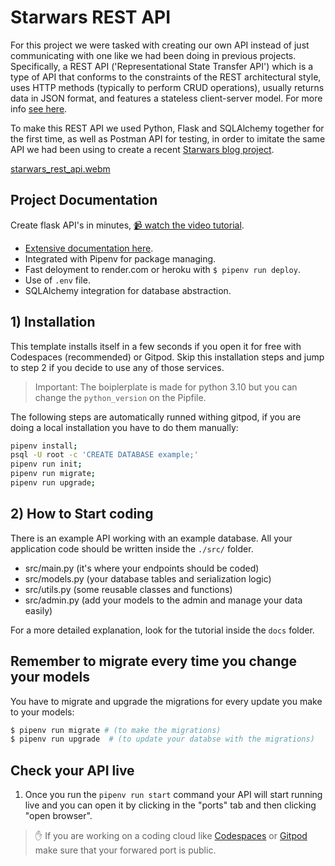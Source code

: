 # Starwars REST API 
For this project we were tasked with creating our own API instead of just communicating with one like we had been doing in previous projects. Specifically, a REST API ('Representational State Transfer API') which is a type of API that conforms to the constraints of the REST architectural style, uses HTTP methods (typically to perform CRUD operations), usually returns data in JSON format, and features a stateless client-server model. For more info [see here](t.ly/xxMkG).

To make this REST API we used Python, Flask and SQLAlchemy together for the first time, as well as Postman API for testing, in order to imitate the same API we had been using to create a recent [Starwars blog project](https://github.com/gdwhittaker94/4Geeks_stars_wars_blog).

[starwars_rest_api.webm](https://github.com/gdwhittaker94/4Geeks_starwars_rest_API/assets/105855731/d4840bd2-a924-472d-88cc-82bb7e2a3806)


## Project Documentation
Create flask API's in minutes, [📹 watch the video tutorial](https://youtu.be/ORxQ-K3BzQA).

- [Extensive documentation here](https://start.4geeksacademy.com).
- Integrated with Pipenv for package managing.
- Fast deloyment to render.com or heroku with `$ pipenv run deploy`.
- Use of `.env` file.
- SQLAlchemy integration for database abstraction.

## 1) Installation

This template installs itself in a few seconds if you open it for free with Codespaces (recommended) or Gitpod.
Skip this installation steps and jump to step 2 if you decide to use any of those services.

> Important: The boiplerplate is made for python 3.10 but you can change the `python_version` on the Pipfile.

The following steps are automatically runned withing gitpod, if you are doing a local installation you have to do them manually:

```sh
pipenv install;
psql -U root -c 'CREATE DATABASE example;'
pipenv run init;
pipenv run migrate;
pipenv run upgrade;
```

## 2) How to Start coding

There is an example API working with an example database. All your application code should be written inside the `./src/` folder.

- src/main.py (it's where your endpoints should be coded)
- src/models.py (your database tables and serialization logic)
- src/utils.py (some reusable classes and functions)
- src/admin.py (add your models to the admin and manage your data easily)

For a more detailed explanation, look for the tutorial inside the `docs` folder.

## Remember to migrate every time you change your models

You have to migrate and upgrade the migrations for every update you make to your models:

```bash
$ pipenv run migrate # (to make the migrations)
$ pipenv run upgrade  # (to update your databse with the migrations)
```

## Check your API live

1. Once you run the `pipenv run start` command your API will start running live and you can open it by clicking in the "ports" tab and then clicking "open browser".

> ✋ If you are working on a coding cloud like [Codespaces](https://docs.github.com/en/codespaces/developing-in-codespaces/forwarding-ports-in-your-codespace#sharing-a-port) or [Gitpod](https://www.gitpod.io/docs/configure/workspaces/ports#configure-port-visibility) make sure that your forwared port is public.
